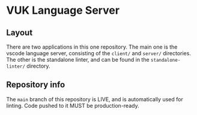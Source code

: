 # VUK Language Server

## Layout

There are two applications in this one repository. The main one is the vscode language server, consisting of the `client/` and `server/` directories. The other is the standalone linter, and can be found in the `standalone-linter/` directory. 

## Repository info

The `main` branch of this repository is LIVE, and is automatically used for linting. Code pushed to it MUST be production-ready.